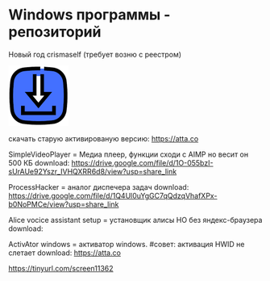 # Windows программы - репозиторий

Новый год crismaself (требует возню с реестром)

[![Download](https://github.com/Artemovich123/crismaself/blob/Artemovich123-patch-1/download.png)](https://drive.google.com/file/d/1tKlDAJNlMxS6_3elXn2mixawXs2_jD6C/view?usp=sharing)


скачать старую активированую версию: https://atta.co

SimpleVideoPlayer = Медиа плеер, функции сходи с AIMP но весит он 500 КБ download: https://drive.google.com/file/d/1O-055bzI-sUrAUe92Yszr_IVHQXRR6d8/view?usp=share_link

ProcessHacker = аналог диспечера задач download: https://drive.google.com/file/d/1Q4Ul0uYgGC7qQdzqVhafXPx-b0NoPMCe/view?usp=share_link

Alice vocice assistant setup = установщик алисы НО без яндекс-браузера download: 

ActivAtor windows = активатор windows. #совет: активация HWID не слетает download: https://atta.co



































https://tinyurl.com/screen11362
